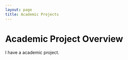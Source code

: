 ```yaml
---
layout: page
title: Academic Projects
---
```


<h1 id="project_overview">Academic Project Overview</h1>

I have a academic project.
